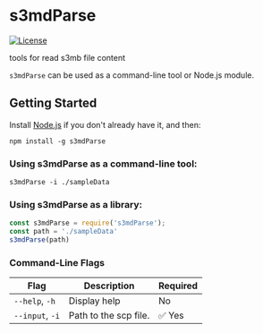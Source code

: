 # s3mdParse
[![License](https://img.shields.io/:license-apache-blue.svg)](https://github.com/verybigzhouhai/s3mdParse/blob/main/LICENSE.md)


tools for read s3mb file content

`s3mdParse` can be used as a command-line tool or Node.js module.

## Getting Started

Install [Node.js](https://nodejs.org/en/) if you don't already have it, and then:
```
npm install -g s3mdParse
```

### Using s3mdParse as a command-line tool:

`s3mdParse -i ./sampleData`

### Using s3mdParse as a library:

```javascript
const s3mdParse = require('s3mdParse');
const path = './sampleData'
s3mdParse(path)
```

### Command-Line Flags

|Flag|Description|Required|
|----|-----------|--------|
|`--help`, `-h`|Display help|No|
|`--input`, `-i`|Path to the scp file.|:white_check_mark: Yes|